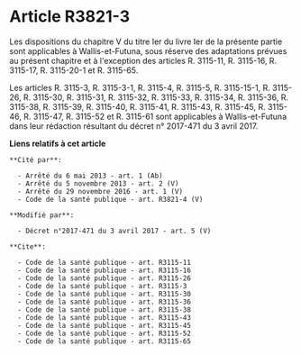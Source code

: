 # Article R3821-3

Les dispositions du chapitre V du titre Ier du livre Ier de la présente partie sont applicables à Wallis-et-Futuna, sous
réserve des adaptations prévues au présent chapitre et à l'exception des articles R. 3115-11, R. 3115-16, R. 3115-17, R.
3115-20-1 et R. 3115-65. 

Les articles R. 3115-3, R. 3115-3-1, R. 3115-4, R. 3115-5, R. 3115-15-1, R. 3115-26, R. 3115-30, R. 3115-31, R. 3115-32, R.
3115-33, R. 3115-34, R. 3115-36, R. 3115-38, R. 3115-39, R. 3115-40, R. 3115-41, R. 3115-43, R. 3115-45, R. 3115-46, R.
3115-47, R. 3115-52 et R. 3115-61 sont applicables à Wallis-et-Futuna dans leur rédaction résultant du décret n° 2017-471 du
3 avril 2017.

**Liens relatifs à cet article**

	**Cité par**:

	  - Arrêté du 6 mai 2013 - art. 1 (Ab)
	  - Arrêté du 5 novembre 2013 - art. 2 (V)
	  - Arrêté du 29 novembre 2016 - art. 1 (V)
	  - Code de la santé publique - art. R3821-4 (V)

	**Modifié par**:

	  - Décret n°2017-471 du 3 avril 2017 - art. 5 (V)

	**Cite**:

	  - Code de la santé publique - art. R3115-11
	  - Code de la santé publique - art. R3115-16
	  - Code de la santé publique - art. R3115-26
	  - Code de la santé publique - art. R3115-3
	  - Code de la santé publique - art. R3115-30
	  - Code de la santé publique - art. R3115-36
	  - Code de la santé publique - art. R3115-38
	  - Code de la santé publique - art. R3115-43
	  - Code de la santé publique - art. R3115-45
	  - Code de la santé publique - art. R3115-52
	  - Code de la santé publique - art. R3115-65
